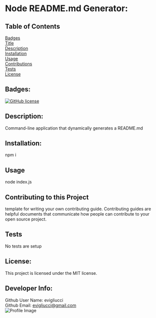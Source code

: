 
# Node README.md Generator:  

## Table of Contents
[Badges](#Badges)  
[Title](#Project-Title)  
[Description](#Description)  
[Installation](#Installation)  
[Usage](#Usage)  
[Contributions](#Contributions)  
[Tests](#Tests)  
[License](#License)  

## Badges:
[![GitHub license](https://img.shields.io/badge/license-MIT-blue.svg)](https://github.com/evigliucci/node-readme.md-generator)

## Description:
Command-line application that dynamically generates a README.md  

## Installation:
npm i  

## Usage
node index.js  

## Contributing to this Project
 template for writing your own contributing guide. Contributing guides are helpful documents that communicate how people can contribute to your open source project.   

## Tests
No tests are setup

## License:
This project is licensed under the MIT license.  

## Developer Info:
Github User Name: evigliucci  
Github Email: evigliucci@gmail.com  
![Profile Image](https://avatars2.githubusercontent.com/u/16843294?v=4)